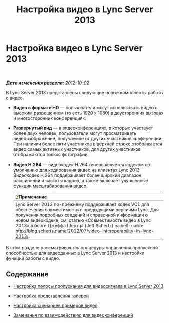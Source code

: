 ﻿---
title: Настройка видео в Lync Server 2013
TOCTitle: Настройка видео в Lync Server 2013
ms:assetid: dadfb7f3-dfd6-4847-b137-17dacafd7368
ms:mtpsurl: https://technet.microsoft.com/ru-ru/library/JJ205307(v=OCS.15)
ms:contentKeyID: 49311369
ms.date: 05/19/2016
mtps_version: v=OCS.15
ms.translationtype: HT
---

# Настройка видео в Lync Server 2013

 

_**Дата изменения раздела:** 2012-10-02_

В Lync Server 2013 представлены следующие новые компоненты работы с видео.

  - **Видео в формате HD** — пользователи могут использовать видео с высоким разрешением (то есть 1920 x 1080) в двусторонних вызовах и многосторонних конференциях.

  - **Развернутый вид** — в видеоконференциях, в которых участвует более двух человек, пользователи могут просматривать видеоизображение, получаемое от других участников конференции. При наличии более пяти участников в верхней строке отображается видео самых активных участников, для других участников отображаются только фотографии.

  - **Видео H.264** — видеокодек H.264 теперь является кодеком по умолчанию для кодирования видео на клиентах Lync 2013. Видеокодек H.264 поддерживает более широкий диапазон расширений и частоты кадров, а также включает улучшенные функции масштабирования видео.
    
    <table>
    <thead>
    <tr class="header">
    <th><img src="images/Gg398412.note(OCS.15).gif" title="note" alt="note" />Примечание</th>
    </tr>
    </thead>
    <tbody>
    <tr class="odd">
    <td>Lync Server 2013 по-прежнему поддерживает кодек VC1 для обеспечения совместимости с предыдущими версиями Lync. Для получения подробных сведений и справочной информации о новом видеокодеке, см. статью «Совместимость видео в Lync 2013» в блоге Джеффа Шертца (Jeff Schertz) на веб-сайте <a href="http://blog.schertz.name/2012/07/video-interoperability-in-lync-2013/" class="uri">http://blog.schertz.name/2012/07/video-interoperability-in-lync-2013/</a>.</td>
    </tr>
    </tbody>
    </table>


В этом разделе рассматриваются процедуры управления пропускной способностью для видеоданных в Lync Server 2013 и настройки функций работы с видео.

## Содержание

  - [Настройка полосы пропускания для видеосигнала в Lync Server 2013](lync-server-2013-configuring-video-bandwidth.md)

  - [Настройка представления галереи](lync-server-2013-configuring-gallery-view.md)

  - [Настройка сценариев примеров видео](lync-server-2013-configuring-video-example-scenarios.md)

  - [Замечания по взаимодействию для видеоконференций](lync-server-2013-interoperability-considerations-for-video-conferencing.md)

